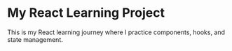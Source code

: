 # My React Learning Project
This is my React learning journey where I practice components, hooks, and state management.
